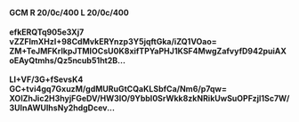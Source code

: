 #### GCM R 20/0c/400 L 20/0c/400
**efkERQTq905e3Xj7**<br/>**vZZFlmXHzI+98CdMvkERYnzp3Y5jqftGka/iZQ1VOao=**<br/>**ZM+TeJMFKrlkpJTMIOCsU0K8xifTPYaPHJ1KSF4MwgZafvyfD942puiAXoEAyQtmhs/Qz5ncub51ht2B...**<br/><br/>
**LI+VF/3G+fSevsK4**<br/>**GC+tvi4gq7GxuzM/gdMURuGtCQaKLSbfCa/Nm6/p7qw=**<br/>**XOlZhJic2H3hyjFGeDV/HW3IO/9Ybbl0SrWkk8zkNRikUwSuOPFzjl1Sc7W/3UInAWUIhsNy2hdgDcev...**